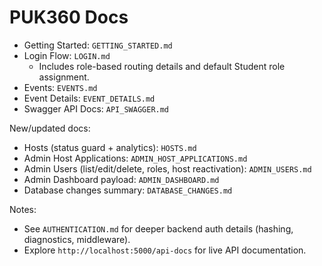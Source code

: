 # PUK360 Docs

- Getting Started: `GETTING_STARTED.md`
- Login Flow: `LOGIN.md`
  - Includes role-based routing details and default Student role assignment.
- Events: `EVENTS.md`
- Event Details: `EVENT_DETAILS.md`
- Swagger API Docs: `API_SWAGGER.md`

New/updated docs:
- Hosts (status guard + analytics): `HOSTS.md`
- Admin Host Applications: `ADMIN_HOST_APPLICATIONS.md`
- Admin Users (list/edit/delete, roles, host reactivation): `ADMIN_USERS.md`
- Admin Dashboard payload: `ADMIN_DASHBOARD.md`
- Database changes summary: `DATABASE_CHANGES.md`

Notes:
- See `AUTHENTICATION.md` for deeper backend auth details (hashing, diagnostics, middleware).
- Explore `http://localhost:5000/api-docs` for live API documentation.
